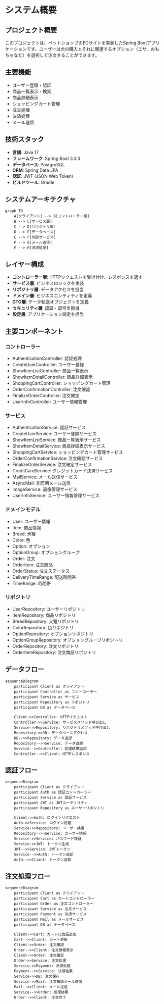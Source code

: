 # システム概要

## プロジェクト概要

このプロジェクトは、ペットショップのECサイトを実装したSpring Bootアプリケーションです。ユーザーは犬の購入とそれに関連するオプション（エサ、おもちゃなど）を選択して注文することができます。

## 主要機能

- ユーザー登録・認証
- 商品一覧表示・検索
- 商品詳細表示
- ショッピングカート管理
- 注文処理
- 決済処理
- メール送信

## 技術スタック

- **言語**: Java 17
- **フレームワーク**: Spring Boot 3.3.0
- **データベース**: PostgreSQL
- **ORM**: Spring Data JPA
- **認証**: JWT (JSON Web Token)
- **ビルドツール**: Gradle

## システムアーキテクチャ

```mermaid
graph TD
    A[クライアント] --> B[コントローラー層]
    B --> C[サービス層]
    C --> D[リポジトリ層]
    D --> E[データベース]
    C --> F[外部サービス]
    F --> G[メール送信]
    F --> H[決済処理]
```

## レイヤー構成

- **コントローラー層**: HTTPリクエストを受け付け、レスポンスを返す
- **サービス層**: ビジネスロジックを実装
- **リポジトリ層**: データアクセスを担当
- **ドメイン層**: ビジネスエンティティを定義
- **DTO層**: データ転送オブジェクトを定義
- **セキュリティ層**: 認証・認可を担当
- **設定層**: アプリケーション設定を担当

## 主要コンポーネント

### コントローラー

- AuthenticationController: 認証処理
- CreateUserController: ユーザー登録
- ShowItemListController: 商品一覧表示
- ShowItemDetailController: 商品詳細表示
- ShoppingCartController: ショッピングカート管理
- OrderConfirmationController: 注文確認
- FinalizeOrderController: 注文確定
- UserInfoController: ユーザー情報管理

### サービス

- AuthenticationService: 認証サービス
- CreateUserService: ユーザー登録サービス
- ShowItemListService: 商品一覧表示サービス
- ShowItemDetailService: 商品詳細表示サービス
- ShoppingCartService: ショッピングカート管理サービス
- OrderConfirmationService: 注文確認サービス
- FinalizeOrderService: 注文確定サービス
- CreditCardService: クレジットカード決済サービス
- MailService: メール送信サービス
- AsyncMail: 非同期メール送信
- ImageService: 画像管理サービス
- UserInfoService: ユーザー情報管理サービス

### ドメインモデル

- User: ユーザー情報
- Item: 商品情報
- Breed: 犬種
- Color: 色
- Option: オプション
- OptionGroup: オプショングループ
- Order: 注文
- OrderItem: 注文商品
- OrderStatus: 注文ステータス
- DeliveryTimeRange: 配送時間帯
- TimeRange: 時間帯

### リポジトリ

- UserRepository: ユーザーリポジトリ
- ItemRepository: 商品リポジトリ
- BreedRepository: 犬種リポジトリ
- ColorRepository: 色リポジトリ
- OptionRepository: オプションリポジトリ
- OptionGroupRepository: オプショングループリポジトリ
- OrderRepository: 注文リポジトリ
- OrderItemRepository: 注文商品リポジトリ

## データフロー

```mermaid
sequenceDiagram
    participant Client as クライアント
    participant Controller as コントローラー
    participant Service as サービス
    participant Repository as リポジトリ
    participant DB as データベース
    
    Client->>Controller: HTTPリクエスト
    Controller->>Service: サービスメソッド呼び出し
    Service->>Repository: リポジトリメソッド呼び出し
    Repository->>DB: データベースアクセス
    DB-->>Repository: データ返却
    Repository-->>Service: データ返却
    Service-->>Controller: 処理結果返却
    Controller-->>Client: HTTPレスポンス
```

## 認証フロー

```mermaid
sequenceDiagram
    participant Client as クライアント
    participant Auth as 認証コントローラー
    participant Service as 認証サービス
    participant JWT as JWTユーティリティ
    participant Repository as ユーザーリポジトリ
    
    Client->>Auth: ログインリクエスト
    Auth->>Service: ログイン処理
    Service->>Repository: ユーザー検索
    Repository-->>Service: ユーザー情報
    Service->>Service: パスワード検証
    Service->>JWT: トークン生成
    JWT-->>Service: JWTトークン
    Service-->>Auth: トークン返却
    Auth-->>Client: トークン返却
```

## 注文処理フロー

```mermaid
sequenceDiagram
    participant Client as クライアント
    participant Cart as カートコントローラー
    participant Order as 注文コントローラー
    participant Service as 注文サービス
    participant Payment as 決済サービス
    participant Mail as メールサービス
    participant DB as データベース
    
    Client->>Cart: カートに商品追加
    Cart-->>Client: カート更新
    Client->>Order: 注文確認
    Order-->>Client: 注文情報表示
    Client->>Order: 注文確定
    Order->>Service: 注文処理
    Service->>Payment: 決済処理
    Payment-->>Service: 決済結果
    Service->>DB: 注文保存
    Service->>Mail: 注文確認メール送信
    Mail-->>Client: メール送信
    Service-->>Order: 処理結果
    Order-->>Client: 注文完了
